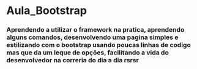 # Aula_Bootstrap
### Aprendendo a utilizar o framework na pratica, aprendendo alguns comandos, desenvolvendo uma pagina simples e estilizando com o bootstrap usando poucas linhas de codigo mas que da um leque de opções, facilitando a vida do desenvolvedor na correria do dia a dia rsrsr
